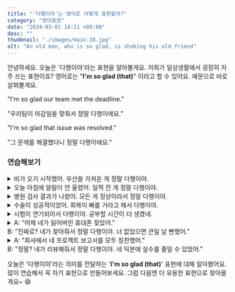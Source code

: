 ```yaml
---
title: "'다행이야'는 영어로 어떻게 표현할까?"
category: "영어표현"
date: "2024-03-01 14:21 +09:00"
desc: ""
thumbnail: "./images/main-28.jpg"
alt: "An old man, who is so glad, is shaking his old friend"
---
```


안녕하세요. 오늘은 '다행이야'라는 표현을 알아볼게요. 저희가 일상생활에서 굉장히 자주 쓰는 표현이죠? 영어로는 "**I'm so glad (that)**" 이라고 할 수 있어요. 예문으로 바로 살펴볼게요.

"I'm so glad our team met the deadline."

"우리팀이 마감일을 맞춰서 정말 다행이에요."

"I'm so glad that issue was resolved."

"그 문제를 해결했다니 정말 다행이에요."

### 연습해보기

<details>
  <summary>비가 오기 시작했어. 우산을 가져온 게 정말 다행이야.</summary>
  <span>It started to rain. I'm so glad I brought an umbrella.</span>
</details>

<details>
 <summary>오늘 아침에 알람이 안 울렸어. 일찍 잔 게 정말 다행이야.</summary>
  <span>My alarm didn't go off this morning. I'm so glad I went to bed early</span>
</details>

<details>
  <summary>병원 검사 결과가 나왔어. 모든 게 정상이라서 정말 다행이야.</summary>
  <span>I got my test results from the hospital. I'm so glad everything is normal.</span>
</details>

<details>
  <summary>수술이 성공적이었어. 회복이 빠를 거라고 해서 다행이야.</summary>
<span>The surgery was successful. I'm so glad they said I would recover quickly.</span>
</details>

<details>
  <summary>시험이 연기되어서 다행이야. 공부할 시간이 더 생겼네.</summary>
  <span>I'm so glad the exam got postponed. Now, I have more time to study.</span>
</details>

<details>
  <summary>A: "어제 네가 잃어버린 휴대폰 찾았어."<br>B: "진짜로? 네가 찾아줘서 정말 다행이야. 너 없었으면 큰일 날 뻔했어."
</summary>
<span>A: "I found your lost phone yesterday."<br>B: "Really? I'm so glad that you found it. I would have been in big trouble without you."</span>
</details>

<details>
  <summary>A: "회사에서 네 프로젝트 보고서를 모두 칭찬했어."<br>B: "정말? 네가 리뷰해줘서 정말 다행이야. 네 덕분에 실수를 줄일 수 있었어."</summary>
<span>A: "Everyone at the company praised your project report"<br>B: "Really? I'm so glad that you reviewed it for me. Thanks to you, I was able to reduce mistakes."</span>
</details>

오늘은 '다행이야'라는 의미를 전달하는 '**I'm so glad (that)**' 표현에 대해 알아봤어요. 많이 연습해서 꼭 자기 표현으로 만들어보세요. 그럼 다음엔 더 유용한 표현으로 찾아올게요~ 😄

